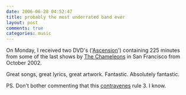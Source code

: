 ```yaml
---
date: 2006-06-28 04:52:47
title: probably the most underrated band ever
layout: post
comments: true
categories: music
---
```

On Monday, I received two DVD's
('[Ascension](http://www.thescourge.com/chameleons_trailer)') containing
225 minutes from some of the last shows by
[The Chameleons](http://www.nbrightside.com/blog/2006/01/10/in-praise-of-mark-burgess/)
in San Francisco from October 2002.

Great songs, great lyrics, great artwork. Fantastic. Absolutely fantastic.

PS. Don't bother commenting that this
[contravenes](http://www.nbrightside.com/blog/2006/06/09/7-habits-of-highly-ineffectual-bloggers/)
rule 3. I know.
